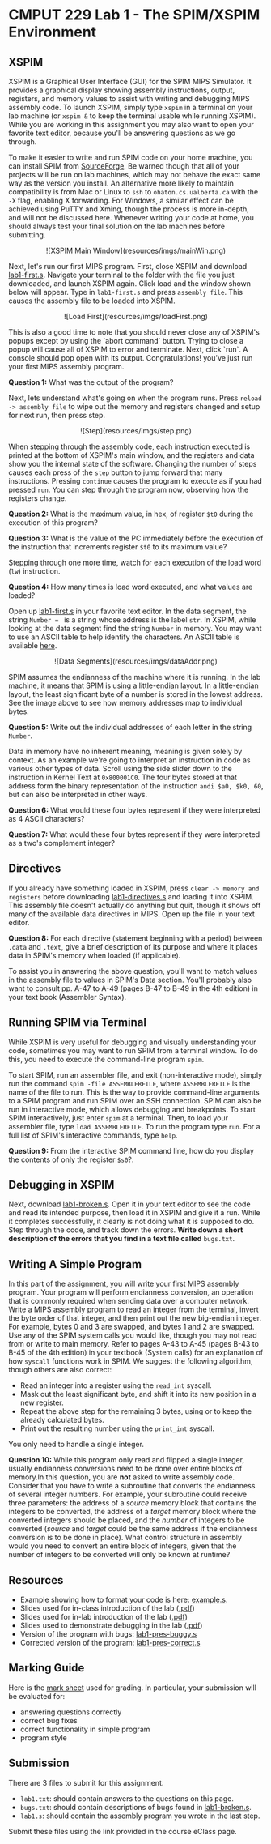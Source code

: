 # CMPUT 229 Lab 1 - The SPIM/XSPIM Environment

## XSPIM
XSPIM is a Graphical User Interface (GUI) for the SPIM MIPS Simulator. It provides a graphical display showing assembly instructions, output, registers, and memory values to assist with writing and debugging MIPS assembly code. To launch XSPIM, simply type `xspim` in a terminal on your lab machine (or `xspim &` to keep the terminal usable while running XSPIM). While you are working in this assignment you may also want to open your favorite text editor, because you'll be answering questions as we go through.

To make it easier to write and run SPIM code on your home machine, you can install SPIM from [SourceForge](http://spimsimulator.sourceforge.net). Be warned though that all of your projects will be run on lab machines, which may not behave the exact same way as the version you install. An alternative more likely to maintain compatibility is from Mac or Linux to `ssh` to `ohaton.cs.ualberta.ca` with the `-X` flag, enabling X forwarding. For Windows, a similar effect can be achieved using PuTTY and Xming, though the process is more in-depth, and will not be discussed here. Whenever writing your code at home, you should always test your final solution on the lab machines before submitting.

<p align="center">
  ![XSPIM Main Window](resources/imgs/mainWin.png)
</p>

Next, let's run our first MIPS program. First, close XSPIM and download [lab1-first.s]. Navigate your terminal to the folder with the file you just downloaded, and launch XSPIM again. Click load and the window shown below will appear. Type in `lab1-first.s` and press `assembly file`. This causes the assembly file to be loaded into XSPIM.

<p align="center">
  ![Load First](resources/imgs/loadFirst.png)
</p>
This is also a good time to note that you should never close any of XSPIM's popups except by using the `abort command` button. Trying to close a popup will cause all of XSPIM to error and terminate. Next, click `run`. A console should pop open with its output. Congratulations! you've just run your first MIPS assembly program.

**Question 1:** What was the output of the program?

Next, lets understand what's going on when the program runs. Press `reload -> assembly file` to wipe out the memory and registers changed and setup for next run, then press step.

<p align="center">
  ![Step](resources/imgs/step.png)
</p>

When stepping through the assembly code, each instruction executed is printed at the bottom of XSPIM's main window, and the registers and data show you the internal state of the software. Changing the number of steps causes each press of the `step` button to jump forward that many instructions. Pressing `continue` causes the program to execute as if you had pressed `run`. You can step through the program now, observing how the registers change.

**Question 2:** What is the maximum value, in hex, of register `$t0` during the execution of this program?

**Question 3:** What is the value of the PC immediately before the execution of the instruction that increments register `$t0` to its maximum value?

Stepping through one more time, watch for each execution of the load word (`lw`) instruction.

**Question 4:** How many times is load word executed, and what values are loaded?

Open up [lab1-first.s] in your favorite text editor. In the data segment, the string `Number = ` is a string whose address is the label `str`. In XSPIM, while looking at the data segment find the string `Number` in memory. You may want to use an ASCII table to help identify the characters. An ASCII table is available [here](http://www.asciitable.com).

<p align="center">
  ![Data Segments](resources/imgs/dataAddr.png)
</p>

SPIM assumes the endianness of the machine where it is running. In the lab machine, it means that SPIM is using a little-endian layout. In a little-endian layout, the least significant byte of a number is stored in the lowest address. See the image above to see how memory addresses map to individual bytes.

**Question 5:** Write out the individual addresses of each letter in the string `Number`.

Data in memory have no inherent meaning, meaning is given solely by context. As an example we're going to interpret an instruction in code as various other types of data. Scroll using the side slider down to the instruction in Kernel Text at `0x800001C0`. The four bytes stored at that address form the binary representation of the instruction `andi $a0, $k0, 60`, but can also be interpreted in other ways.

**Question 6:** What would these four bytes represent if they were interpreted as 4 ASCII characters?

**Question 7:** What would these four bytes represent if they were interpreted as a two's complement integer?

## Directives
If you already have something loaded in XSPIM, press `clear -> memory and registers` before downloading [lab1-directives.s](resources/code/lab1-directives.s) and loading it into XSPIM. This assembly file doesn't actually do anything but quit, though it shows off many of the available data directives in MIPS. Open up the file in your text editor.

**Question 8:** For each directive (statement beginning with a period) between `.data` and `.text`, give a brief description of its purpose and where it places data in SPIM's memory when loaded (if applicable).

To assist you in answering the above question, you'll want to match values in the assembly file to values in SPIM's Data section. You'll probably also want to consult pp. A-47 to A-49 (pages B-47 to B-49 in the 4th edition) in your text book (Assembler Syntax).

## Running SPIM via Terminal
While XSPIM is very useful for debugging and visually understanding your code, sometimes you may want to run SPIM from a terminal window. To do this, you need to execute the command-line program `spim`.

To start SPIM, run an assembler file, and exit (non-interactive mode), simply run the command `spim -file ASSEMBLERFILE`, where `ASSEMBLERFILE` is the name of the file to run. This is the way to provide command-line arguments to a SPIM program and run SPIM over an SSH connection. SPIM can also be run in interactive mode, which allows debugging and breakpoints. To start SPIM interactively, just enter `spim` at a terminal. Then, to load your assembler file, type `load ASSEMBLERFILE`. To run the program type `run`. For a full list of SPIM's interactive commands, type `help`.

**Question 9:** From the interactive SPIM command line, how do you display the contents of only the register `$s0`?.

## Debugging in XSPIM
Next, download [lab1-broken.s]. Open it in your text editor to see the code and read its intended purpose, then load it in XSPIM and give it a run. While it completes successfully, it clearly is not doing what it is supposed to do. Step through the code, and track down the errors. **Write down a short description of the errors that you find in a text file called** `bugs.txt`.

## Writing A Simple Program
In this part of the assignment, you will write your first MIPS assembly program. Your program will perform endianness conversion, an operation that is commonly required when sending data over a computer network. Write a MIPS assembly program to read an integer from the terminal, invert the byte order of that integer, and then print out the new big-endian integer. For example, bytes 0 and 3 are swapped, and bytes 1 and 2 are swapped. Use any of the SPIM system calls you would like, though you may not read from or write to main memory. Refer to pages A-43 to A-45 (pages B-43 to B-45 of the 4th edition) in your textbook (System calls) for an explanation of how `syscall` functions work in SPIM. We suggest the following algorithm, though others are also correct:
* Read an integer into a register using the `read_int` syscall.
* Mask out the least significant byte, and shift it into its new position in a new register.
* Repeat the above step for the remaining 3 bytes, using or to keep the already calculated bytes.
* Print out the resulting number using the `print_int` syscall.

You only need to handle a single integer.

**Question 10:** While this program only read and flipped a single integer, usually endianness conversions need to be done over entire blocks of memory.In this question, you are **not** asked to write assembly code. Consider that you have to write a subroutine that converts the endianness of several integer numbers. For example, your subroutine could receive three parameters: the address of a *source* memory block that contains the integers to be converted, the address of a *target* memory block where the converted integers should be placed, and the *number* of integers to be converted (*source* and *target* could be the same address if the endianness conversion is to be done in place). What control structure in assembly would you need to convert an entire block of integers, given that the number of integers to be converted will only be known at runtime?

## Resources
* Example showing how to format your code is here: [example.s](resources/code/example.s).
* Slides used for in-class introduction of the lab ([.pdf](resources/slides/Lab_Intro_Class_pres.pdf))
* Slides used for in-lab introduction of the lab ([.pdf](resources/slides/Lab_Intro-Lab_pres.pdf))
* Slides used to demonstrate debugging in the lab ([.pdf](resources/slides/Lab_Intro-Lab_debugging.pdf))
* Version of the program with bugs: [lab1-pres-buggy.s](resources/code/lab1-pres-buggy.s)
* Corrected version of the program: [lab1-pres-correct.s](resources/code/lab1-pres-correct.s)

## Marking Guide
Here is the [mark sheet](MarkSheetPub.txt) used for grading. In particular, your submission will be evaluated for:
* answering questions correctly
* correct bug fixes
* correct functionality in simple program
* program style

## Submission
There are 3 files to submit for this assignment.
* `lab1.txt`: should contain answers to the questions on this page.
* `bugs.txt`: should contain descriptions of bugs found in [lab1-broken.s].
* `lab1.s`: should contain the assembly program you wrote in the last step.

Submit these files using the link provided in the course eClass page.

[lab1-first.s]: resources/code/lab1-first.s
[lab1-broken.s]: resources/code/lab1-broken.s
